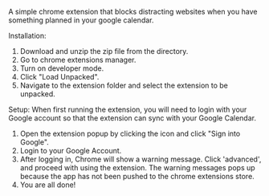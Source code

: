 A simple chrome extension that blocks distracting websites when you have something planned in your google calendar.

Installation:

1. Download and unzip the zip file from the directory.
2. Go to chrome extensions manager.
3. Turn on developer mode.
4. Click "Load Unpacked".
5. Navigate to the extension folder and select the extension to be unpacked.

Setup: 
When first running the extension, you will need to login with your Google account so that the extension can sync with your Google Calendar.

1. Open the extension popup by clicking the icon and click "Sign into Google".
2. Login to your Google Account.
3. After logging in, Chrome will show a warning message. Click 'advanced', and proceed with using the extension. The warning messages pops up because the app has not been pushed to the chrome extensions store.
4. You are all done!
